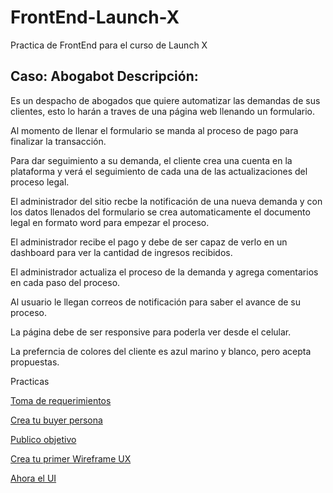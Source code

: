 # FrontEnd-Launch-X
Practica de FrontEnd para el curso de Launch X

## Caso: Abogabot Descripción:

Es un despacho de abogados que quiere automatizar las demandas de sus clientes, esto lo harán a traves de una página web llenando un formulario.

Al momento de llenar el formulario se manda al proceso de pago para finalizar la transacción.

Para dar seguimiento a su demanda, el cliente crea una cuenta en la plataforma y verá el seguimiento de cada una de las actualizaciones del proceso legal.

El administrador del sitio recbe la notificación de una nueva demanda y con los datos llenados del formulario se crea automaticamente el documento legal en formato word para empezar el proceso.

El administrador recibe el pago y debe de ser capaz de verlo en un dashboard para ver la cantidad de ingresos recibidos.

El administrador actualiza el proceso de la demanda y agrega comentarios en cada paso del proceso.

Al usuario le llegan correos de notificación para saber el avance de su proceso.

La página debe de ser responsive para poderla ver desde el celular.

La preferncia de colores del cliente es azul marino y blanco, pero acepta propuestas.

Practicas

[Toma de requerimientos](https://github.com/AldairMontano/FrontEnd-Launch-X/blob/main/Requerimientos/1.-Reqierimientos.doc)

[Crea tu buyer persona](https://www.hubspot.es/make-my-persona?persona=-Mx1tVlxxC_SzrxNeiMd)

[Publico objetivo](https://miro.com/welcomeonboard/emFKZ2hXUHk3WXVMbzM5QzZaRktOUnB6OWZmMGFuMXM1QUtnZUI4V001YUFCdXJ4S3pacHFsclRvYnZibnprMHwzMDc0NDU3MzY1NzU5NzQwNTUx?invite_link_id=903791585510)

[Crea tu primer Wireframe UX](https://www.figma.com/file/wTXYAhRsWqBg85TenwBSFb/Wireframe-UX-Practica-Launch-X?node-id=108%3A287)

[Ahora el UI](https://www.figma.com/file/JxOsVc6W5pmT4gP1PxRTn3/Wireframe-UI-Practica-Launch-X?node-id=108%3A287)
